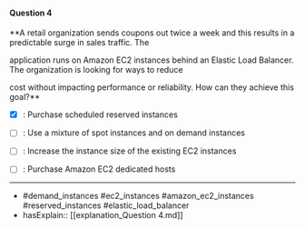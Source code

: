 #### Question  4

**A retail organization sends coupons out twice a week and this results in a predictable surge in sales traffic. The

application runs on Amazon EC2 instances behind an Elastic Load Balancer. The organization is looking for ways to reduce

cost without impacting performance or reliability. How can they achieve this goal?**

- [x] :  Purchase scheduled reserved instances

- [ ] :  Use a mixture of spot instances and on demand instances

- [ ] :  Increase the instance size of the existing EC2 instances

- [ ] :  Purchase Amazon EC2 dedicated hosts

----

- #demand_instances #ec2_instances #amazon_ec2_instances #reserved_instances #elastic_load_balancer
- hasExplain:: [[explanation_Question  4.md]]
